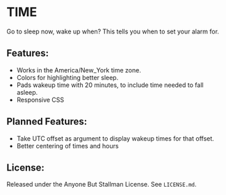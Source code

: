 # TIME

Go to sleep now, wake up when? This tells you when to set your alarm for. 

## Features:

* Works in the America/New_York time zone. 
* Colors for highlighting better sleep.
* Pads wakeup time with 20 minutes, to include time needed to fall asleep.
* Responsive CSS

## Planned Features:

* Take UTC offset as argument to display wakeup times for that offset.
* Better centering of times and hours

## License:

Released under the Anyone But Stallman License. See `LICENSE.md`.


